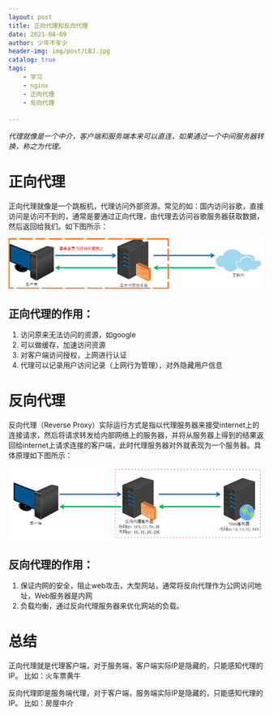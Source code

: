 ```yaml
---
layout: post
title: 正向代理和反向代理
date: 2021-08-09
author: 少年不年少
header-img: img/post/LBJ.jpg
catalog: true
tags:
    - 学习
    - nginx
    - 正向代理 
    - 反向代理

---
```


*代理就像是一个中介，客户端和服务端本来可以直连，如果通过一个中间服务器转换，称之为代理。*

# 正向代理
正向代理就像是一个跳板机，代理访问外部资源。常见的如：国内访问谷歌，直接访问是访问不到的，通常是要通过正向代理，由代理去访问谷歌服务器获取数据，然后返回给我们。如下图所示：

![正向](/img/post/正向.png)

## 正向代理的作用：

1. 访问原来无法访问的资源，如google
2. 可以做缓存，加速访问资源
3. 对客户端访问授权，上网进行认证
4. 代理可以记录用户访问记录（上网行为管理），对外隐藏用户信息

# 反向代理

反向代理（Reverse Proxy）实际运行方式是指以代理服务器来接受internet上的连接请求，然后将请求转发给内部网络上的服务器，并将从服务器上得到的结果返回给internet上请求连接的客户端，此时代理服务器对外就表现为一个服务器。具体原理如下图所示：

![反向](/img/post/反向.png)

## 反向代理的作用：

1. 保证内网的安全，阻止web攻击，大型网站，通常将反向代理作为公网访问地址，Web服务器是内网
2. 负载均衡，通过反向代理服务器来优化网站的负载。

# 总结

正向代理就是代理客户端，对于服务端，客户端实际IP是隐藏的，只能感知代理的IP。
比如：火车票黄牛

反向代理即是服务端代理，对于客户端，服务端实际IP是隐藏的，只能感知代理的IP。
比如：房屋中介





